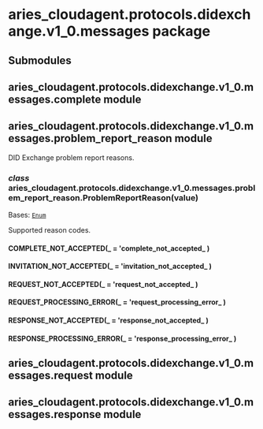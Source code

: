 # aries_cloudagent.protocols.didexchange.v1_0.messages package

## Submodules

## aries_cloudagent.protocols.didexchange.v1_0.messages.complete module

## aries_cloudagent.protocols.didexchange.v1_0.messages.problem_report_reason module

DID Exchange problem report reasons.


### _class_ aries_cloudagent.protocols.didexchange.v1_0.messages.problem_report_reason.ProblemReportReason(value)
Bases: [`Enum`](https://docs.python.org/3/library/enum.html#enum.Enum)

Supported reason codes.


#### COMPLETE_NOT_ACCEPTED(_ = 'complete_not_accepted_ )

#### INVITATION_NOT_ACCEPTED(_ = 'invitation_not_accepted_ )

#### REQUEST_NOT_ACCEPTED(_ = 'request_not_accepted_ )

#### REQUEST_PROCESSING_ERROR(_ = 'request_processing_error_ )

#### RESPONSE_NOT_ACCEPTED(_ = 'response_not_accepted_ )

#### RESPONSE_PROCESSING_ERROR(_ = 'response_processing_error_ )
## aries_cloudagent.protocols.didexchange.v1_0.messages.request module

## aries_cloudagent.protocols.didexchange.v1_0.messages.response module
